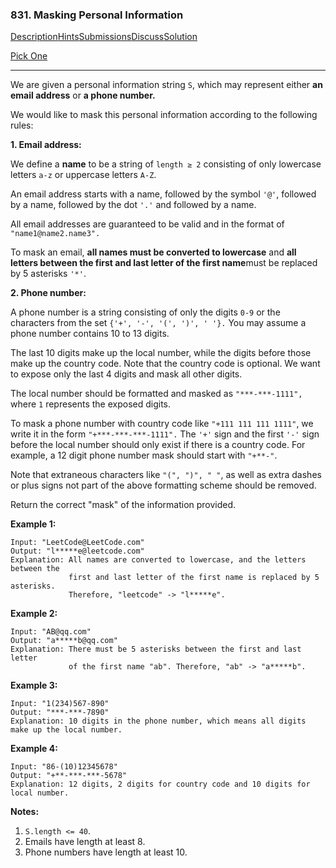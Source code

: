 ### 831. Masking Personal Information

[Description](https://leetcode.com/problems/masking-personal-information/description/)[Hints](https://leetcode.com/problems/masking-personal-information/hints/)[Submissions](https://leetcode.com/problems/masking-personal-information/submissions/)[Discuss](https://leetcode.com/problems/masking-personal-information/discuss/)[Solution](https://leetcode.com/problems/masking-personal-information/solution/)

[Pick One](https://leetcode.com/problems/random-one-question/)

------

We are given a personal information string `S`, which may represent either **an email address** or **a phone number.**

We would like to mask this personal information according to the following rules:

**1. Email address:**

We define a **name** to be a string of `length ≥ 2` consisting of only lowercase letters `a-z` or uppercase letters `A-Z`.

An email address starts with a name, followed by the symbol `'@'`, followed by a name, followed by the dot `'.'` and followed by a name. 

All email addresses are guaranteed to be valid and in the format of `"name1@name2.name3".`

To mask an email, **all names must be converted to lowercase** and **all letters between the first and last letter of the first name**must be replaced by 5 asterisks `'*'`.

**2. Phone number:**

A phone number is a string consisting of only the digits `0-9` or the characters from the set `{'+', '-', '(', ')', ' '}.` You may assume a phone number contains 10 to 13 digits.

The last 10 digits make up the local number, while the digits before those make up the country code. Note that the country code is optional. We want to expose only the last 4 digits and mask all other digits.

The local number should be formatted and masked as `"***-***-1111", `where `1` represents the exposed digits.

To mask a phone number with country code like `"+111 111 111 1111"`, we write it in the form `"+***-***-***-1111".`  The `'+'` sign and the first `'-'` sign before the local number should only exist if there is a country code.  For example, a 12 digit phone number mask should start with `"+**-"`.

Note that extraneous characters like `"(", ")", " "`, as well as extra dashes or plus signs not part of the above formatting scheme should be removed.

 

Return the correct "mask" of the information provided.

 

**Example 1:**

```
Input: "LeetCode@LeetCode.com"
Output: "l*****e@leetcode.com"
Explanation: All names are converted to lowercase, and the letters between the
             first and last letter of the first name is replaced by 5 asterisks.
             Therefore, "leetcode" -> "l*****e".
```

**Example 2:**

```
Input: "AB@qq.com"
Output: "a*****b@qq.com"
Explanation: There must be 5 asterisks between the first and last letter 
             of the first name "ab". Therefore, "ab" -> "a*****b".
```

**Example 3:**

```
Input: "1(234)567-890"
Output: "***-***-7890"
Explanation: 10 digits in the phone number, which means all digits make up the local number.
```

**Example 4:**

```
Input: "86-(10)12345678"
Output: "+**-***-***-5678"
Explanation: 12 digits, 2 digits for country code and 10 digits for local number. 
```

**Notes:**

1. `S.length <= 40`.
2. Emails have length at least 8.
3. Phone numbers have length at least 10.

 